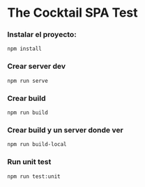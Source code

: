# The Cocktail SPA Test

### Instalar el proyecto:
```
npm install
```

### Crear server dev
```
npm run serve
```

### Crear build 
```
npm run build
```

### Crear build y un server donde ver
```
npm run build-local
```

### Run unit test
```
npm run test:unit
```
